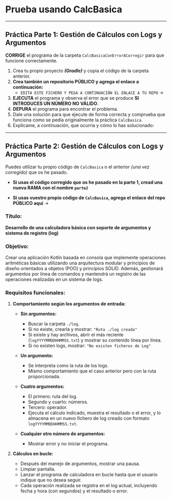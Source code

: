 # Prueba usando CalcBasica

---

## Práctica Parte 1: Gestión de Cálculos con Logs y Argumentos

**CORRIGE** el programa de la carpeta `CalcBasicaConErrorACorregir` para que funcione correctamente.

1. Crea tu propio proyecto ***(Gradle)*** y copia el código de la carpeta anterior.
2. **Crea también un repositorio **PÚBLICO** y agrega el enlace a continuación:**
   * `EDITA ESTE FICHERO Y PEGA A CONTINUACIÓN EL ENLACE A TU REPO` -> 
4. **EJECUTA** el programa y observa el error que se produce **SI INTRODUCES UN NÚMERO NO VÁLIDO**.
5. **DEPURA** el programa para encontrar el problema.
6. Dale una solución para que ejecute de forma correcta y comprueba que funciona como se pedía originalmente la práctica `CalcBasica`.
7. Explícame, a continuación, que ocurría y cómo lo has solucionado:

---

## Práctica Parte 2: Gestión de Cálculos con Logs y Argumentos

Puedes utilizar tu propio código de `CalcBasica` o el anterior *(una vez corregido)* que os he pasado.

- **Si usas el código corregido que os he pasado en la parte 1, cread una nueva RAMA con el nombre `parte2`**

- **Si usas vuestro propio código de `CalcBasica`, agrega el enlace del repo PÚBLICO aquí** ->

### Título:
**Desarrollo de una calculadora básica con soporte de argumentos y sistema de registro (log)**

### Objetivo:
Crear una aplicación Kotlin basada en consola que implemente operaciones aritméticas básicas utilizando una arquitectura modular y principios de diseño orientados a objetos (POO) y principios SOLID. Además, gestionará argumentos por línea de comandos y mantendrá un registro de las operaciones realizadas en un sistema de logs.

### Requisitos funcionales:

1. **Comportamiento según los argumentos de entrada:**
   - **Sin argumentos:**  
     - Buscar la carpeta `./log`.  
     - Si no existe, crearla y mostrar: `"Ruta ./log creada"`  
     - Si existe y hay archivos, abrir el más reciente (`logYYYYMMDDHHMMSS.txt`) y mostrar su contenido línea por línea.  
     - Si no existen logs, mostrar: `"No existen ficheros de Log"`  

   - **Un argumento:**  
     - Se interpreta como la ruta de los logs.  
     - Mismo comportamiento que el caso anterior pero con la ruta proporcionada.  

   - **Cuatro argumentos:**  
     - El primero: ruta del log.  
     - Segundo y cuarto: números.  
     - Tercero: operador.  
     - Ejecuta el cálculo indicado, muestra el resultado o el error, y lo almacena en un nuevo fichero de log creado con formato `logYYYYMMDDHHMMSS.txt`.  

   - **Cualquier otro número de argumentos:**  
     - Mostrar error y no iniciar el programa.

2. **Cálculos en bucle:**
   - Después del manejo de argumentos, mostrar una pausa.
   - Limpiar pantalla.
   - Lanzar el programa de calculadora en bucle hasta que el usuario indique que no desea seguir.
   - Cada operación realizada se registra en el log actual, incluyendo fecha y hora (con segundos) y el resultado o error.
